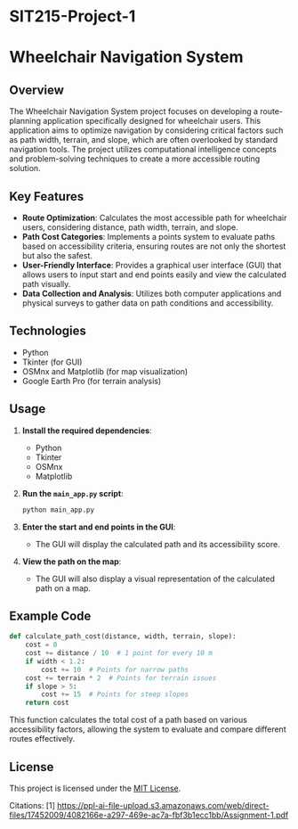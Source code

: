# SIT215-Project-1
# Wheelchair Navigation System

## Overview

The Wheelchair Navigation System project focuses on developing a route-planning application specifically designed for wheelchair users. This application aims to optimize navigation by considering critical factors such as path width, terrain, and slope, which are often overlooked by standard navigation tools. The project utilizes computational intelligence concepts and problem-solving techniques to create a more accessible routing solution.

## Key Features

- **Route Optimization**: Calculates the most accessible path for wheelchair users, considering distance, path width, terrain, and slope.
- **Path Cost Categories**: Implements a points system to evaluate paths based on accessibility criteria, ensuring routes are not only the shortest but also the safest.
- **User-Friendly Interface**: Provides a graphical user interface (GUI) that allows users to input start and end points easily and view the calculated path visually.
- **Data Collection and Analysis**: Utilizes both computer applications and physical surveys to gather data on path conditions and accessibility.

## Technologies

- Python
- Tkinter (for GUI)
- OSMnx and Matplotlib (for map visualization)
- Google Earth Pro (for terrain analysis)

## Usage

1. **Install the required dependencies**:
   - Python
   - Tkinter
   - OSMnx
   - Matplotlib

2. **Run the `main_app.py` script**:
   ```bash
   python main_app.py
   ```

3. **Enter the start and end points in the GUI**:
   - The GUI will display the calculated path and its accessibility score.

4. **View the path on the map**:
   - The GUI will also display a visual representation of the calculated path on a map.

## Example Code

```python
def calculate_path_cost(distance, width, terrain, slope):
    cost = 0
    cost += distance / 10  # 1 point for every 10 m
    if width < 1.2:
        cost += 10  # Points for narrow paths
    cost += terrain * 2  # Points for terrain issues
    if slope > 5:
        cost += 15  # Points for steep slopes
    return cost
```

This function calculates the total cost of a path based on various accessibility factors, allowing the system to evaluate and compare different routes effectively.

## License

This project is licensed under the [MIT License](LICENSE).

Citations:
[1] https://ppl-ai-file-upload.s3.amazonaws.com/web/direct-files/17452009/4082166e-a297-469e-ac7a-fbf3b1ecc1bb/Assignment-1.pdf
